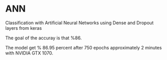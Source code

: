 # ANN

Classification with Artificial Neural Networks using Dense and Dropout layers from keras

The goal of the accuray is that %86.

The model get % 86.95 percent after 750 epochs approximately 2 minutes with NVIDIA GTX 1070.
